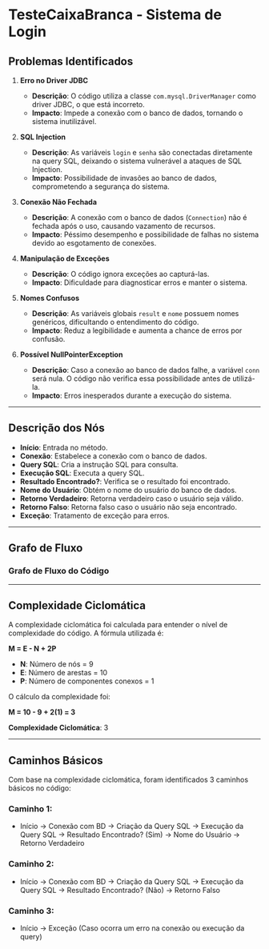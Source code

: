 
# TesteCaixaBranca - Sistema de Login

## Problemas Identificados

1. **Erro no Driver JDBC**
   - **Descrição**: O código utiliza a classe `com.mysql.DriverManager` como driver JDBC, o que está incorreto.
   - **Impacto**: Impede a conexão com o banco de dados, tornando o sistema inutilizável.

2. **SQL Injection**
   - **Descrição**: As variáveis `login` e `senha` são conectadas diretamente na query SQL, deixando o sistema vulnerável a ataques de SQL Injection.
   - **Impacto**: Possibilidade de invasões ao banco de dados, comprometendo a segurança do sistema.

3. **Conexão Não Fechada**
   - **Descrição**: A conexão com o banco de dados (`Connection`) não é fechada após o uso, causando vazamento de recursos.
   - **Impacto**: Péssimo desempenho e possibilidade de falhas no sistema devido ao esgotamento de conexões.

4. **Manipulação de Exceções**
   - **Descrição**: O código ignora exceções ao capturá-las.
   - **Impacto**: Dificuldade para diagnosticar erros e manter o sistema.

5. **Nomes Confusos**
   - **Descrição**: As variáveis globais `result` e `nome` possuem nomes genéricos, dificultando o entendimento do código.
   - **Impacto**: Reduz a legibilidade e aumenta a chance de erros por confusão.

6. **Possível NullPointerException**
   - **Descrição**: Caso a conexão ao banco de dados falhe, a variável `conn` será nula. O código não verifica essa possibilidade antes de utilizá-la.
   - **Impacto**: Erros inesperados durante a execução do sistema.

---

## Descrição dos Nós

- **Início**: Entrada no método.
- **Conexão**: Estabelece a conexão com o banco de dados.
- **Query SQL**: Cria a instrução SQL para consulta.
- **Execução SQL**: Executa a query SQL.
- **Resultado Encontrado?**: Verifica se o resultado foi encontrado.
- **Nome do Usuário**: Obtém o nome do usuário do banco de dados.
- **Retorno Verdadeiro**: Retorna verdadeiro caso o usuário seja válido.
- **Retorno Falso**: Retorna falso caso o usuário não seja encontrado.
- **Exceção**: Tratamento de exceção para erros.

---

## Grafo de Fluxo

### Grafo de Fluxo do Código

---

## Complexidade Ciclomática

A complexidade ciclomática foi calculada para entender o nível de complexidade do código. A fórmula utilizada é:

**M = E - N + 2P**

- **N**: Número de nós = 9
- **E**: Número de arestas = 10
- **P**: Número de componentes conexos = 1

O cálculo da complexidade foi:

**M = 10 - 9 + 2(1) = 3**

**Complexidade Ciclomática**: 3

---

## Caminhos Básicos

Com base na complexidade ciclomática, foram identificados 3 caminhos básicos no código:

### Caminho 1:
- Início → Conexão com BD → Criação da Query SQL → Execução da Query SQL → Resultado Encontrado? (Sim) → Nome do Usuário → Retorno Verdadeiro

### Caminho 2:
- Início → Conexão com BD → Criação da Query SQL → Execução da Query SQL → Resultado Encontrado? (Não) → Retorno Falso

### Caminho 3:
- Início → Exceção (Caso ocorra um erro na conexão ou execução da query)
